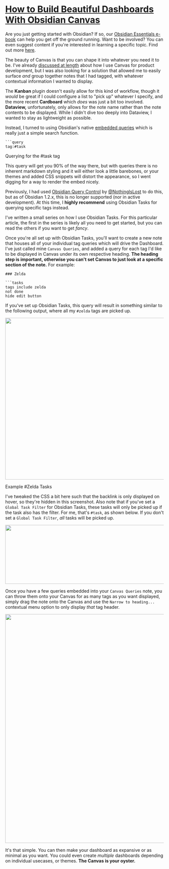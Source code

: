 # [How to Build Beautiful Dashboards With Obsidian Canvas](https://www.productnook.com/tag-dashboards-with-obsidian-canvas/)
Are you just getting started with Obsidian? If so, our [Obsidian Essentials e-book](https://www.productnook.com/obsidian-essentials/) can help you get off the ground running. Want to be involved? You can even suggest content if you're interested in learning a specific topic. Find out more [here](https://www.productnook.com/obsidian-essentials/).

The beauty of Canvas is that you can shape it into whatever you need it to be. I've already [discussed at length](https://www.productnook.com/obsidian-canvas-excalidraw-for-product-management/) about how I use Canvas for product development, but I was also looking for a solution that allowed me to easily surface *and* group together notes that I had tagged, with whatever contextual information I wanted to display.

The **Kanban** plugin doesn't easily allow for this kind of workflow, though it *would* be great if I could configure a list to "pick up" whatever I specify, and the more recent **Cardboard** which *does* was just a bit too involved. **Dataview,** unfortunately, only allows for the note name rather than the note contents to be displayed. While I didn't dive too deeply into Dataview, I wanted to stay as lightweight as possible.

Instead, I turned to using Obsidian's native [embedded queries](https://help.obsidian.md/Plugins/Search?ref=productnook.com#Embed+search+results+in+a+note) which is really just a simple search function.

```
```query
tag:#task
```


Querying for the #task tag

This query will get you 90% of the way there, but with queries there is no inherent markdown styling and it will either look a little barebones, or your themes and added CSS snippets will distort the appearance, so I went digging for a way to render the embed nicely.

Previously, I had used [Obsidian Query Control](https://github.com/nothingislost/obsidian-query-control?ref=productnook.com) by [@NothingIsLost](https://github.com/nothingislost?ref=productnook.com) to do this, but as of Obsidian 1.2.x, this is no longer supported (nor in active development). At this time, I **highly recommend** using Obsidian Tasks for querying specific tags instead.

I've written a small series on how I use Obsidian Tasks. For this particular article, the first in the series is likely all you need to get started, but you can read the others if you want to get *fancy*.

Once you're all set up with Obsidian Tasks, you'll want to create a new note that houses all of your individual tag queries which will drive the Dashboard. I've just called mine `Canvas Queries`, and added a query for each tag I'd like to be displayed in Canvas under its own respective heading. **The heading step is important, otherwise you can't set Canvas to just look at a specific section of the note.** For example:

```
### Zelda

```tasks
tags include zelda
not done
hide edit button
```


If you've set up Obsidian Tasks, this query will result in something similar to the following output, where all my `#zelda` tags are picked up.

<img alt="" src="https://www.productnook.com/content/images/2023/05/CleanShot-2023-05-29-at-20.56.16.png" height="513" width="790" />

Example #Zelda Tasks

I've tweaked the CSS a bit here such that the backlink is only displayed on hover, so they're hidden in this screenshot. Also note that if you've set a `Global Task Filter` for Obsidian Tasks, these tasks will only be picked up if the task also has the filter. For me, that's `#task`, as shown below. If you don't set a `Global Task Filter`, *all* tasks will be picked up.

<img alt="" src="https://www.productnook.com/content/images/2023/05/CleanShot-2023-05-29-at-21.00.34-1.png" height="187" width="578" />

Once you have a few queries embedded into your `Canvas Queries` note, you can throw them onto your Canvas for as many tags as you want displayed, simply drag the note onto the Canvas and use the `Narrow to heading...` contextual menu option to only display *that* tag header.

<img alt="" src="https://www.productnook.com/content/images/2023/05/CleanShot-2023-05-29-at-21.04.46.png" height="726" width="1031" />

It's that simple. You can then make your dashboard as expansive or as minimal as you want. You could even create *multiple* dashboards depending on individual usecases, or themes. **The Canvas is your oyster.**